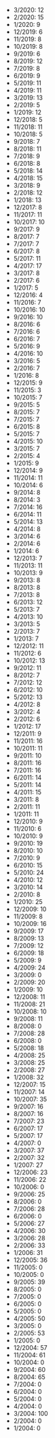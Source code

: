 *  3/2020: 12
*  2/2020: 15
*  1/2020: 9
*  12/2019: 6
*  11/2019: 8
*  10/2019: 8
*  9/2019: 6
*  8/2019: 12
*  7/2019: 8
*  6/2019: 9
*  5/2019: 11
*  4/2019: 11
*  3/2019: 13
*  2/2019: 5
*  1/2019: 12
*  12/2018: 5
*  11/2018: 11
*  10/2018: 5
*  9/2018: 7
*  8/2018: 11
*  7/2018: 9
*  6/2018: 8
*  5/2018: 14
*  4/2018: 15
*  3/2018: 9
*  2/2018: 12
*  1/2018: 13
*  12/2017: 8
*  11/2017: 11
*  10/2017: 10
*  9/2017: 9
*  8/2017: 7
*  7/2017: 7
*  6/2017: 8
*  5/2017: 11
*  4/2017: 17
*  3/2017: 8
*  2/2017: 6
*  1/2017: 5
*  12/2016: 4
*  11/2016: 7
*  10/2016: 10
*  9/2016: 10
*  8/2016: 6
*  7/2016: 6
*  6/2016: 7
*  5/2016: 9
*  4/2016: 10
*  3/2016: 5
*  2/2016: 7
*  1/2016: 8
*  12/2015: 9
*  11/2015: 3
*  10/2015: 7
*  9/2015: 5
*  8/2015: 7
*  7/2015: 7
*  6/2015: 8
*  5/2015: 7
*  4/2015: 10
*  3/2015: 7
*  2/2015: 4
*  1/2015: 9
*  12/2014: 9
*  11/2014: 11
*  10/2014: 6
*  9/2014: 8
*  8/2014: 3
*  7/2014: 16
*  6/2014: 11
*  5/2014: 13
*  4/2014: 8
*  3/2014: 6
*  2/2014: 6
*  1/2014: 6
*  12/2013: 7
*  11/2013: 11
*  10/2013: 9
*  9/2013: 8
*  8/2013: 8
*  7/2013: 8
*  6/2013: 12
*  5/2013: 7
*  4/2013: 10
*  3/2013: 5
*  2/2013: 7
*  1/2013: 7
*  12/2012: 11
*  11/2012: 6
*  10/2012: 13
*  9/2012: 11
*  8/2012: 7
*  7/2012: 12
*  6/2012: 10
*  5/2012: 13
*  4/2012: 8
*  3/2012: 4
*  2/2012: 6
*  1/2012: 17
*  12/2011: 9
*  11/2011: 16
*  10/2011: 11
*  9/2011: 10
*  8/2011: 16
*  7/2011: 16
*  6/2011: 14
*  5/2011: 14
*  4/2011: 15
*  3/2011: 8
*  2/2011: 11
*  1/2011: 11
*  12/2010: 9
*  11/2010: 6
*  10/2010: 9
*  9/2010: 19
*  8/2010: 10
*  7/2010: 9
*  6/2010: 15
*  5/2010: 24
*  4/2010: 12
*  3/2010: 14
*  2/2010: 8
*  1/2010: 25
*  12/2009: 10
*  11/2009: 8
*  10/2009: 16
*  9/2009: 17
*  8/2009: 13
*  7/2009: 12
*  6/2009: 18
*  5/2009: 9
*  4/2009: 24
*  3/2009: 0
*  2/2009: 20
*  1/2009: 10
*  12/2008: 11
*  11/2008: 21
*  10/2008: 10
*  9/2008: 11
*  8/2008: 0
*  7/2008: 28
*  6/2008: 0
*  5/2008: 18
*  4/2008: 25
*  3/2008: 25
*  2/2008: 27
*  1/2008: 32
*  12/2007: 15
*  11/2007: 14
*  10/2007: 35
*  9/2007: 16
*  8/2007: 16
*  7/2007: 23
*  6/2007: 17
*  5/2007: 17
*  4/2007: 0
*  3/2007: 37
*  2/2007: 32
*  1/2007: 27
*  12/2006: 23
*  11/2006: 22
*  10/2006: 0
*  9/2006: 25
*  8/2006: 0
*  7/2006: 28
*  6/2006: 0
*  5/2006: 27
*  4/2006: 30
*  3/2006: 28
*  2/2006: 33
*  1/2006: 31
*  12/2005: 36
*  11/2005: 0
*  10/2005: 0
*  9/2005: 39
*  8/2005: 0
*  7/2005: 0
*  6/2005: 0
*  5/2005: 0
*  4/2005: 50
*  3/2005: 0
*  2/2005: 53
*  1/2005: 0
*  12/2004: 57
*  11/2004: 61
*  10/2004: 0
*  9/2004: 60
*  8/2004: 65
*  7/2004: 0
*  6/2004: 0
*  5/2004: 0
*  4/2004: 0
*  3/2004: 100
*  2/2004: 0
*  1/2004: 0